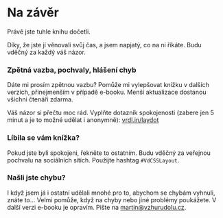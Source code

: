 # Na závěr

Právě jste tuhle knihu dočetli.

Díky, že jste jí věnovali svůj čas, a jsem napjatý, co na ni říkáte. Budu vděčný za každý váš názor.

### Zpětná vazba, pochvaly, hlášení chyb

Dáte mi prosím zpětnou vazbu? Pomůže mi vylepšovat knížku v dalších verzích, přinejmenším v případě e-booku. Menší aktualizace dostanou všichni čtenáři zdarma.

Váš názor si přečtu moc rád. Vyplňte dotazník spokojenosti (zabere jen 5 minut a je to možné udělat i anonymně): [vrdl.in/laydot](https://forms.gle/GH8pCaSjNADoSZ4cA)

### Líbila se vám knížka?

Pokud jste byli spokojeni, řekněte to ostatním. Budu vděčný za veřejnou pochvalu na sociálních sítích. Použijte hashtag `#VdCSSLayout`.

### Našli jste chybu?

I když jsem já i ostatní udělali mnohé pro to, abychom se chybám vyhnuli, znáte to… Velmi pomůže, když na chyby nebo jiné problémy poukážete. V další verzi e-booku je opravím. Pište na [martin@vzhurudolu.cz](mailto:martin@vzhurudolu.cz).
